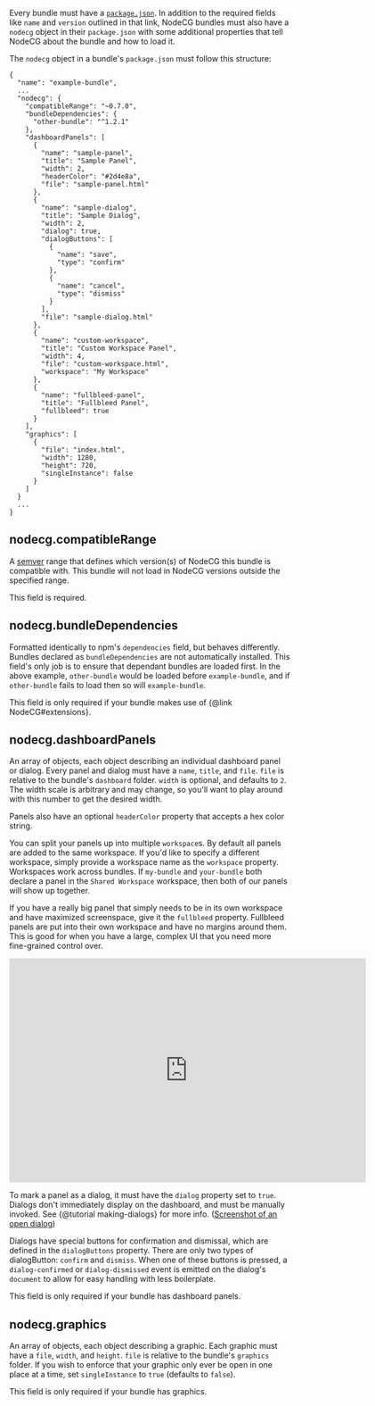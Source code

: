 Every bundle must have a [`package.json`](https://docs.npmjs.com/files/package.json). In addition to the required fields
like `name` and `version` outlined in that link, NodeCG bundles must also have a `nodecg` object in their `package.json`
with some additional properties that tell NodeCG about the bundle and how to load it.

The `nodecg` object in a bundle's `package.json` must follow this structure:

```
{
  "name": "example-bundle",
  ...
  "nodecg": {
    "compatibleRange": "~0.7.0",
    "bundleDependencies": {
      "other-bundle": "^1.2.1"
    },
    "dashboardPanels": [
      {
        "name": "sample-panel",
        "title": "Sample Panel",
        "width": 2,
        "headerColor": "#2d4e8a",
        "file": "sample-panel.html"
      },
      {
        "name": "sample-dialog",
        "title": "Sample Dialog",
        "width": 2,
        "dialog": true,
        "dialogButtons": [
          {
            "name": "save",
            "type": "confirm"
          },
          {
            "name": "cancel",
            "type": "dismiss"
          }
        ],
        "file": "sample-dialog.html"
      },
      {
        "name": "custom-workspace",
        "title": "Custom Workspace Panel",
        "width": 4,
        "file": "custom-workspace.html",
        "workspace": "My Workspace"
      },
      {
        "name": "fullbleed-panel",
        "title": "Fullbleed Panel",
        "fullbleed": true
      }
    ],
    "graphics": [
      {
        "file": "index.html",
        "width": 1280,
        "height": 720,
        "singleInstance": false
      }
    ]
  }
  ...
}
```

## nodecg.compatibleRange
A [semver](http://semver.org/) range that defines which version(s) of NodeCG this bundle is compatible with.
This bundle will not load in NodeCG versions outside the specified range.

This field is required.

## nodecg.bundleDependencies
Formatted identically to npm's `dependencies` field, but behaves differently.
Bundles declared as `bundleDependencies` are not automatically installed.
This field's only job is to ensure that dependant bundles are loaded first.
In the above example, `other-bundle` would be loaded before `example-bundle`, and if `other-bundle` fails to load
then so will `example-bundle`.

This field is only required if your bundle makes use of {@link NodeCG#extensions}.

## nodecg.dashboardPanels
An array of objects, each object describing an individual dashboard panel or dialog.
Every panel and dialog must have a `name`, `title`, and `file`. `file` is relative to the bundle's `dashboard` folder.
`width` is optional, and defaults to `2`. The width scale is arbitrary and may change, 
so you'll want to play around with this number to get the desired width.

Panels also have an optional `headerColor` property that accepts a hex color string.

You can split your panels up into multiple `workspace`s. By default all panels are added to the same workspace.
If you'd like to specify a different workspace, simply provide a workspace name as the `workspace` property.
Workspaces work across bundles. If `my-bundle` and `your-bundle` both declare a panel in the `Shared Workspace` 
workspace, then both of our panels will show up together.

If you have a really big panel that simply needs to be in its own workspace and have maximized screenspace, give it
the `fullbleed` property. Fullbleed panels are put into their own workspace and have no margins around them. This is
good for when you have a large, complex UI that you need more fine-grained control over.

<iframe src='https://gfycat.com/ifr/SarcasticDeterminedFugu' frameborder='0' scrolling='no' width='640' height='402' allowfullscreen></iframe>

To mark a panel as a dialog, it must have the `dialog` property set to `true`. Dialogs don't immediately display on the
dashboard, and must be manually invoked. See {@tutorial making-dialogs} for more info. 
([Screenshot of an open dialog](http://i.imgur.com/xA4mDvF.png))

Dialogs have special buttons for confirmation and dismissal, which are defined in the `dialogButtons` property.
There are only two types of dialogButton: `confirm` and `dismiss`. When one of these buttons is pressed, a 
`dialog-confirmed` or `dialog-dismissed` event is emitted on the dialog's `document` to allow for easy handling with 
less boilerplate.

This field is only required if your bundle has dashboard panels.

## nodecg.graphics
An array of objects, each object describing a graphic.
Each graphic must have a `file`, `width`, and `height`. `file` is relative to the bundle's `graphics` folder.
If you wish to enforce that your graphic only ever be open in one place at a time, set `singleInstance` to `true`
(defaults to `false`).

This field is only required if your bundle has graphics.
